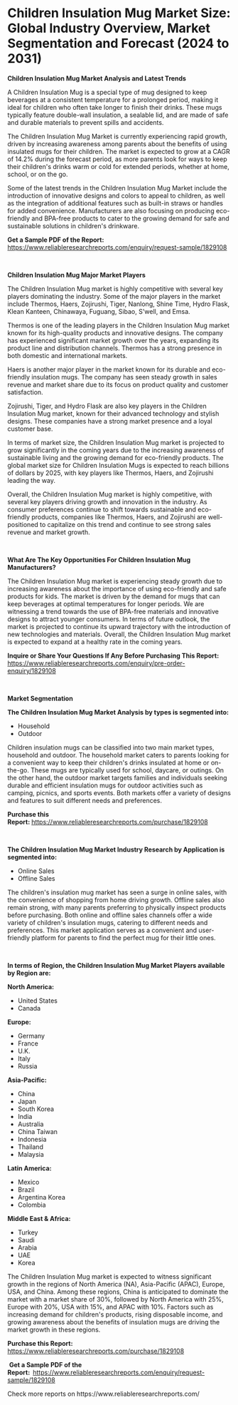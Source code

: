 <p><h1>Children Insulation Mug Market Size: Global Industry Overview, Market Segmentation and Forecast (2024 to 2031)</h1></p><p><strong>Children Insulation Mug Market Analysis and Latest Trends</strong></p>
<p><p>A Children Insulation Mug is a special type of mug designed to keep beverages at a consistent temperature for a prolonged period, making it ideal for children who often take longer to finish their drinks. These mugs typically feature double-wall insulation, a sealable lid, and are made of safe and durable materials to prevent spills and accidents.</p><p>The Children Insulation Mug Market is currently experiencing rapid growth, driven by increasing awareness among parents about the benefits of using insulated mugs for their children. The market is expected to grow at a CAGR of 14.2% during the forecast period, as more parents look for ways to keep their children's drinks warm or cold for extended periods, whether at home, school, or on the go.</p><p>Some of the latest trends in the Children Insulation Mug Market include the introduction of innovative designs and colors to appeal to children, as well as the integration of additional features such as built-in straws or handles for added convenience. Manufacturers are also focusing on producing eco-friendly and BPA-free products to cater to the growing demand for safe and sustainable solutions in children's drinkware.</p></p>
<p><strong>Get a Sample PDF of the Report:&nbsp;</strong> <a href="https://www.reliableresearchreports.com/enquiry/request-sample/1829108">https://www.reliableresearchreports.com/enquiry/request-sample/1829108</a></p>
<p>&nbsp;</p>
<p><strong>Children Insulation Mug Major Market Players</strong></p>
<p><p>The Children Insulation Mug market is highly competitive with several key players dominating the industry. Some of the major players in the market include Thermos, Haers, Zojirushi, Tiger, Nanlong, Shine Time, Hydro Flask, Klean Kanteen, Chinawaya, Fuguang, Sibao, S'well, and Emsa.</p><p>Thermos is one of the leading players in the Children Insulation Mug market known for its high-quality products and innovative designs. The company has experienced significant market growth over the years, expanding its product line and distribution channels. Thermos has a strong presence in both domestic and international markets.</p><p>Haers is another major player in the market known for its durable and eco-friendly insulation mugs. The company has seen steady growth in sales revenue and market share due to its focus on product quality and customer satisfaction.</p><p>Zojirushi, Tiger, and Hydro Flask are also key players in the Children Insulation Mug market, known for their advanced technology and stylish designs. These companies have a strong market presence and a loyal customer base.</p><p>In terms of market size, the Children Insulation Mug market is projected to grow significantly in the coming years due to the increasing awareness of sustainable living and the growing demand for eco-friendly products. The global market size for Children Insulation Mugs is expected to reach billions of dollars by 2025, with key players like Thermos, Haers, and Zojirushi leading the way.</p><p>Overall, the Children Insulation Mug market is highly competitive, with several key players driving growth and innovation in the industry. As consumer preferences continue to shift towards sustainable and eco-friendly products, companies like Thermos, Haers, and Zojirushi are well-positioned to capitalize on this trend and continue to see strong sales revenue and market growth.</p></p>
<p>&nbsp;</p>
<p><strong>What Are The Key Opportunities For Children Insulation Mug Manufacturers?</strong></p>
<p><p>The Children Insulation Mug market is experiencing steady growth due to increasing awareness about the importance of using eco-friendly and safe products for kids. The market is driven by the demand for mugs that can keep beverages at optimal temperatures for longer periods. We are witnessing a trend towards the use of BPA-free materials and innovative designs to attract younger consumers. In terms of future outlook, the market is projected to continue its upward trajectory with the introduction of new technologies and materials. Overall, the Children Insulation Mug market is expected to expand at a healthy rate in the coming years.</p></p>
<p><strong>Inquire or Share Your Questions If Any Before Purchasing This Report:</strong> <a href="https://www.reliableresearchreports.com/enquiry/pre-order-enquiry/1829108">https://www.reliableresearchreports.com/enquiry/pre-order-enquiry/1829108</a></p>
<p>&nbsp;</p>
<p><strong>Market Segmentation</strong></p>
<p><strong>The Children Insulation Mug Market Analysis by types is segmented into:</strong></p>
<p><ul><li>Household</li><li>Outdoor</li></ul></p>
<p><p>Children insulation mugs can be classified into two main market types, household and outdoor. The household market caters to parents looking for a convenient way to keep their children's drinks insulated at home or on-the-go. These mugs are typically used for school, daycare, or outings. On the other hand, the outdoor market targets families and individuals seeking durable and efficient insulation mugs for outdoor activities such as camping, picnics, and sports events. Both markets offer a variety of designs and features to suit different needs and preferences.</p></p>
<p><strong>Purchase this Report:&nbsp;</strong><a href="https://www.reliableresearchreports.com/purchase/1829108">https://www.reliableresearchreports.com/purchase/1829108</a></p>
<p>&nbsp;</p>
<p><strong>The Children Insulation Mug Market Industry Research by Application is segmented into:</strong></p>
<p><ul><li>Online Sales</li><li>Offline Sales</li></ul></p>
<p><p>The children's insulation mug market has seen a surge in online sales, with the convenience of shopping from home driving growth. Offline sales also remain strong, with many parents preferring to physically inspect products before purchasing. Both online and offline sales channels offer a wide variety of children's insulation mugs, catering to different needs and preferences. This market application serves as a convenient and user-friendly platform for parents to find the perfect mug for their little ones.</p></p>
<p>&nbsp;</p>
<p><strong>In terms of Region, the Children Insulation Mug Market Players available by Region are:</strong></p>
<p>
    <p> <strong> North America: </strong>
        <ul>
            <li>United States</li>
            <li>Canada</li>
        </ul>
        </p> 
    <p> <strong> Europe: </strong>
        <ul>
            <li>Germany</li>
            <li>France</li>
            <li>U.K.</li>
            <li>Italy</li>
            <li>Russia</li>
        </ul>
        </p> 
    <p> <strong> Asia-Pacific: </strong>
        <ul>
            <li>China</li>
            <li>Japan</li>
            <li>South Korea</li>
            <li>India</li>
            <li>Australia</li>
            <li>China Taiwan</li>
            <li>Indonesia</li>
            <li>Thailand</li>
            <li>Malaysia</li>
        </ul>
        </p> 
    <p> <strong> Latin America: </strong>
        <ul>
            <li>Mexico</li>
            <li>Brazil</li>
            <li>Argentina Korea</li>
            <li>Colombia</li>
        </ul>
        </p> 
    <p> <strong> Middle East & Africa: </strong>
        <ul>
            <li>Turkey</li>
            <li>Saudi</li>
            <li>Arabia</li>
            <li>UAE</li>
            <li>Korea</li>
        </ul>
    </p>
    </p>
<p><p>The Children Insulation Mug market is expected to witness significant growth in the regions of North America (NA), Asia-Pacific (APAC), Europe, USA, and China. Among these regions, China is anticipated to dominate the market with a market share of 30%, followed by North America with 25%, Europe with 20%, USA with 15%, and APAC with 10%. Factors such as increasing demand for children's products, rising disposable income, and growing awareness about the benefits of insulation mugs are driving the market growth in these regions.</p></p>
<p><strong>Purchase this Report: </strong><a href="https://www.reliableresearchreports.com/purchase/1829108">https://www.reliableresearchreports.com/purchase/1829108</a></p>
<p>&nbsp;<strong>Get a Sample PDF of the Report:&nbsp;&nbsp;</strong><a href="https://www.reliableresearchreports.com/enquiry/request-sample/1829108">https://www.reliableresearchreports.com/enquiry/request-sample/1829108</a></p>
<p><strong></strong></p>
<p>Check more reports on https://www.reliableresearchreports.com/</p>